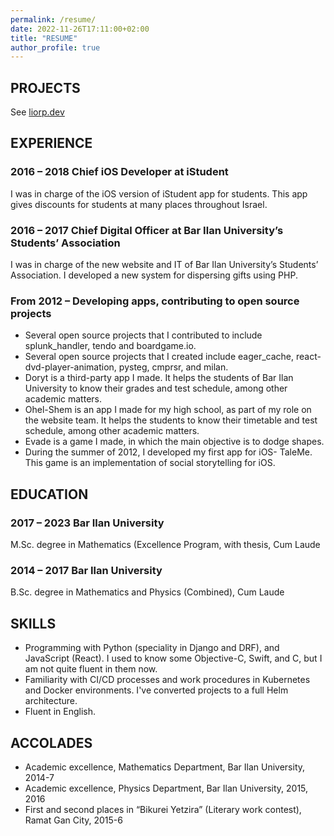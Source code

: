 ```yaml
---
permalink: /resume/
date: 2022-11-26T17:11:00+02:00
title: "RESUME"
author_profile: true
---
```


## PROJECTS

See [liorp.dev](https://liorp.dev)

## EXPERIENCE

### 2016 – 2018 Chief iOS Developer at iStudent

I was in charge of the iOS version of iStudent app for students. This app gives discounts for students at many places throughout Israel.

### 2016 – 2017 Chief Digital Officer at Bar Ilan University’s Students’ Association

I was in charge of the new website and IT of Bar Ilan University’s Students’ Association.
I developed a new system for dispersing gifts using PHP.

### From 2012 – Developing apps, contributing to open source projects

- Several open source projects that I contributed to include splunk_handler, tendo and boardgame.io.
- Several open source projects that I created include eager_cache, react-dvd-player-animation, pysteg, cmprsr, and milan.
- Doryt is a third-party app I made. It helps the students of Bar Ilan University to know their grades and test schedule, among other academic matters.
- Ohel-Shem is an app I made for my high school, as part of my role on the website team. It helps the students to know their timetable and test schedule, among other academic matters.
- Evade is a game I made, in which the main objective is to dodge shapes.
- During the summer of 2012, I developed my first app for iOS- TaleMe. This game is an implementation of social storytelling for iOS.

## EDUCATION

### 2017 – 2023 Bar Ilan University

M.Sc. degree in Mathematics (Excellence Program, with thesis, Cum Laude

### 2014 – 2017 Bar Ilan University

B.Sc. degree in Mathematics and Physics (Combined), Cum Laude

## SKILLS

- Programming with Python (speciality in Django and DRF), and JavaScript (React). I used to know some Objective-C, Swift, and C, but I am not quite fluent in them now.
- Familiarity with CI/CD processes and work procedures in Kubernetes and Docker environments. I've converted projects to a full Helm architecture.
- Fluent in English.

## ACCOLADES

- Academic excellence, Mathematics Department, Bar Ilan University, 2014-7
- Academic excellence, Physics Department, Bar Ilan University, 2015, 2016
- First and second places in “Bikurei Yetzira” (Literary work contest), Ramat Gan City, 2015-6

